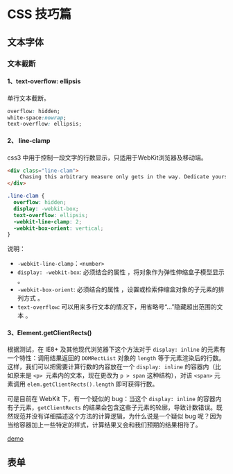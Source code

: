 # CSS 技巧篇
## 文本字体
### 文本截断
#### 1、text-overflow: ellipsis
单行文本截断。

``` css
overflow: hidden;
white-space:nowrap;
text-overflow: ellipsis;
```

#### 2、 line-clamp
css3 中用于控制一段文字的行数显示，只适用于WebKit浏览器及移动端。

``` html
<div class="line-clam">
    Chasing this arbitrary measure only gets in the way. Dedicate yourself to something greater and more concrete and let success come as a byproduct.
</div>
```
``` css
.line-clam {
  overflow: hidden;  
  display: -webkit-box;  
  text-overflow: ellipsis;  
  -webkit-line-clamp: 2;
  -webkit-box-orient: vertical;
}
```

说明：

* `-webkit-line-clamp`：`<number>`
* `display: -webkit-box`: 必须结合的属性 ，将对象作为弹性伸缩盒子模型显示 。
* `-webkit-box-orient`: 必须结合的属性 ，设置或检索伸缩盒对象的子元素的排列方式 。
* `text-overflow`: 可以用来多行文本的情况下，用省略号“...”隐藏超出范围的文本 。

#### 3、Element.getClientRects()
根据测试，在 IE8+ 及其他现代浏览器下这个方法对于 `display: inline` 的元素有一个特性：调用结果返回的 `DOMRectList` 对象的 `length` 等于元素渲染后的行数。这样，我们可以把需要计算行数的内容放在一个 `display: inline` 的容器内（比如原来是 `<p> `元素内的文本，现在更改为 `p > span` 这种结构），对该 `<span>` 元素调用 `elem.getClientRects().length` 即可获得行数。

可是目前在 WebKit 下，有一个疑似的 bug：当这个 `display: inline` 的容器内有子元素，`getClientRects` 的结果会包含这些子元素的轮廓，导致计数错误。既然规范并没有详细描述这个方法的计算逻辑，为什么说是一个疑似 bug 呢？因为当给容器加上一些特定的样式，计算结果又会和我们预期的结果相符了。

[demo](http://jsbin.com/juxihisisu/edit?html,css,js,output)

## 表单